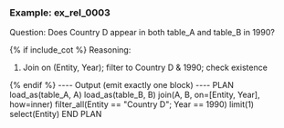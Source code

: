 ### Example: ex_rel_0003
Question:
Does Country D appear in both table_A and table_B in 1990?

{% if include_cot %}
Reasoning:
1) Join on (Entity, Year); filter to Country D & 1990; check existence

{% endif %}
---- Output (emit exactly one block) ----
PLAN
load_as(table_A, A)
load_as(table_B, B)
join(A, B, on=[Entity, Year], how=inner)
filter_all(Entity == "Country D"; Year == 1990)
limit(1)
select(Entity)
END PLAN

